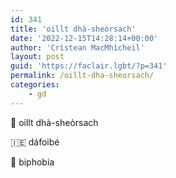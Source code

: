 ```yaml
---
id: 341
title: 'oillt dhà-sheòrsach'
date: '2022-12-15T14:28:14+00:00'
author: 'Crìstean MacMhìcheil'
layout: post
guid: 'https://faclair.lgbt/?p=341'
permalink: /oillt-dha-sheorsach/
categories:
    - gd
---
```


&#x1f3f4;&#xe0067;&#xe0062;&#xe0073;&#xe0063;&#xe0074;&#xe007f; oillt dhà-sheòrsach

&#x1f1ee;&#x1f1ea; dáfoibé

&#x1f3f4;&#xe0067;&#xe0062;&#xe0065;&#xe006e;&#xe0067;&#xe007f; biphobia